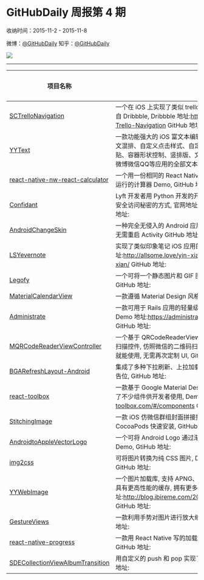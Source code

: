 # GitHubDaily 周报第 4 期

收纳时间：2015-11-2 - 2015-11-8

微博：[@GitHubDaily](https://weibo.com/GitHubDaily)
知乎：[@GitHubDaily](https://www.zhihu.com/people/githubdaily)

![](https://raw.githubusercontent.com/GitHubDaily/GitHubDaily/master/assets/weixin.png)

---

项目名称 | 项目描述 | 示例图 | 微博
--- | --- | --- | ---
[SCTrelloNavigation](status.github_url) | 一个在 iOS 上实现了类似 trello 的导航动效控件的 Demo, 创作灵感来自 Dribbble, Dribbble 地址:https://dribbble.com/shots/2114816-Trello-Navigation GitHub 地址: | ![](http://ww2.sinaimg.cn/large/006fiYtfjw1extcppqa84g308w0fsnpe.gif) | [![](https://raw.githubusercontent.com/GitHubDaily/GitHubDaily/master/assets/sina_logo.png)](https://weibo.com/5722964389/D2UYR9wF8)
[YYText](status.github_url) | 一款功能强大的 iOS 富文本编辑与显示框架, 支持异步排版与渲染、图文混排、自定义点击样式、自定义键盘、表情解析与输入、图片复制粘贴、容器形状控制、竖排版、文本变形、Markdown 等功能, 能够实现微博微信QQ等应用的全部文本需求, GitHub 地址: | ![](http://ww2.sinaimg.cn/large/006fiYtfjw1exqj0ywr9ug30c80lr0tn.gif) | [![](https://raw.githubusercontent.com/GitHubDaily/GitHubDaily/master/assets/sina_logo.png)](https://weibo.com/5722964389/D2NbPCnzz)
[react-native-nw-react-calculator](status.github_url) | 一个用一份相同的 React Native 代码, 支持同时在桌面, 手机, 浏览器端运行的计算器 Demo, GitHub 地址: | ![](http://ww1.sinaimg.cn/large/006fiYtfgw1exrhxi21ewj30dj0m90u3.jpg) | [![](https://raw.githubusercontent.com/GitHubDaily/GitHubDaily/master/assets/sina_logo.png)](https://weibo.com/5722964389/D2LiW6XU0)
[Confidant](status.github_url) |  Lyft 开发者用 Python 开发的开源秘密管理服务, 提供用户友好的存储和安全访问秘密的方式, 官网地址:http://lyft.github.io/confidant/ GitHub 地址: | ![](http://ww2.sinaimg.cn/large/006fiYtfgw1exrhj3zyp3j31kw11343g.jpg) | [![](https://raw.githubusercontent.com/GitHubDaily/GitHubDaily/master/assets/sina_logo.png)](https://weibo.com/5722964389/D2Ia6nxMI)
[AndroidChangeSkin](status.github_url) | 一种完全无侵入的 Android 应用换肤方式，支持插件式和应用内换肤，无需重启 Activity GitHub 地址: | ![](http://ww4.sinaimg.cn/large/006fiYtfjw1exqjcy59eag30da0isb29.gif) | [![](https://raw.githubusercontent.com/GitHubDaily/GitHubDaily/master/assets/sina_logo.png)](https://weibo.com/5722964389/D2DLl8sdQ)
[LSYevernote](status.github_url) | 实现了类似印象笔记 iOS 应用的交互动画效果, 文章地址:http://allsome.love/yin-xiang-bi-ji-jiao-hu-xiao-guo-de-shi-xian/ GitHub 地址: | ![](http://ww1.sinaimg.cn/large/006fiYtfjw1exqivd3w5mg30710ciay7.gif) | [![](https://raw.githubusercontent.com/GitHubDaily/GitHubDaily/master/assets/sina_logo.png)](https://weibo.com/5722964389/D2BNzgKeN)
[Legofy](status.github_url) | 一个可将一个静态图片和 GIF 图转换成 LEGO 风格的 Python 程序, GitHub 地址: | ![](http://ww2.sinaimg.cn/large/006fiYtfjw1exqihl2o90j30b30gnaat.jpg) | [![](https://raw.githubusercontent.com/GitHubDaily/GitHubDaily/master/assets/sina_logo.png)](https://weibo.com/5722964389/D2yEJxXKJ)
[MaterialCalendarView](status.github_url) | 一款遵循 Material Design 风格的 Android 日历, GitHub 地址: | ![](http://ww4.sinaimg.cn/large/006fiYtfgw1exnx8n2jy8j31980qo7aj.jpg) | [![](https://raw.githubusercontent.com/GitHubDaily/GitHubDaily/master/assets/sina_logo.png)](https://weibo.com/5722964389/D2uLe60i9)
[Administrate](status.github_url) | 一款可用于 Rails 应用的轻量级管理面板, Demo 应用部署在 Heroku 上, Demo 地址:https://administrate-prototype.herokuapp.com/admin/ GitHub 地址: | ![](http://ww2.sinaimg.cn/large/006fiYtfgw1expaymqi3hj30zh10balq.jpg) | [![](https://raw.githubusercontent.com/GitHubDaily/GitHubDaily/master/assets/sina_logo.png)](https://weibo.com/5722964389/D2shNkqWD)
[MQRCodeReaderViewController](status.github_url) | 一个基于 QRCodeReaderViewController 进行二次开发的 iOS 二维码扫描控件, 仿照微信的二维码扫描器对界面风格进行美化, 直接加入项目就能使用, 无需再次定制 UI, GitHub 地址: | ![](http://ww1.sinaimg.cn/large/006fiYtfjw1exoocxpr5ig309f0gbdtu.gif) | [![](https://raw.githubusercontent.com/GitHubDaily/GitHubDaily/master/assets/sina_logo.png)](https://weibo.com/5722964389/D2pvhEgfo)
[BGARefreshLayout-Android](status.github_url) | 集成了多种下拉刷新、上拉加载更多等动画效果, 支持配置自定义头部广告位, GitHub 地址: | ![](http://ww1.sinaimg.cn/large/006fiYtfgw1exnx55zzr8g309o0h7qv9.gif) | [![](https://raw.githubusercontent.com/GitHubDaily/GitHubDaily/master/assets/sina_logo.png)](https://weibo.com/5722964389/D2lkJh0uF)
[react-toolbox](status.github_url) | 一款基于 Google Material Design 风格设计的 React 组件工具箱, 提供了不少组件供开发者使用, Demo 地址:http://react-toolbox.com/#/components GitHub 地址: | ![](http://ww4.sinaimg.cn/large/006fiYtfgw1exnwrfo42yj31740s4n4w.jpg) | [![](https://raw.githubusercontent.com/GitHubDaily/GitHubDaily/master/assets/sina_logo.png)](https://weibo.com/5722964389/D2iTJrh4F)
[StitchingImage](status.github_url) | 一款 iOS 仿微信群组封面拼接控件, 直接拖进项目即可使用, 支持 CocoaPods 快速安装, GitHub 地址: | ![](http://ww3.sinaimg.cn/large/006fiYtfjw1exoo4u8c2oj30bx0fkaby.jpg) | [![](https://raw.githubusercontent.com/GitHubDaily/GitHubDaily/master/assets/sina_logo.png)](https://weibo.com/5722964389/D2g2iBsGB)
[AndroidtoAppleVectorLogo](status.github_url) | 一个可将 Android Logo 通过渐变动画效果转换为 Apple Logo 的小 Demo, GtiHub 地址: | ![](http://ww4.sinaimg.cn/large/006fiYtfgw1exnx17zibdg30dc0dcnpe.gif) | [![](https://raw.githubusercontent.com/GitHubDaily/GitHubDaily/master/assets/sina_logo.png)](https://weibo.com/5722964389/D2bUeovp7)
[img2css](status.github_url) | 可将图片转换为纯 CSS 图片, Demo 地址:http://javier.xyz/img2css/ GitHub 地址: | ![](http://ww4.sinaimg.cn/large/006fiYtfgw1exnwlrr10fj30b10b6gmy.jpg) | [![](https://raw.githubusercontent.com/GitHubDaily/GitHubDaily/master/assets/sina_logo.png)](https://weibo.com/5722964389/D29NrvhAj)
[YYWebImage](status.github_url) | 一个图片加载库, 支持 APNG、WebP、GIF 播放, 支持渐进式图片加载, 具有更高性能的缓存, 拥有更多图像处理方法, 文章地址:http://blog.ibireme.com/2015/11/02/mobile_image_benchmark/ GitHub 地址: | ![](http://ww2.sinaimg.cn/large/006fiYtfjw1exmiktcpgog308w06se81.gif) | [![](https://raw.githubusercontent.com/GitHubDaily/GitHubDaily/master/assets/sina_logo.png)](https://weibo.com/5722964389/D26LBgGsr)
[GestureViews](status.github_url) | 一款利用手势对图片进行放大缩小, 以及位置移动的 Android 库, GitHub 地址: | ![](http://ww2.sinaimg.cn/large/006fiYtfjw1exmit8alfsg307k0dc1l1.gif) | [![](https://raw.githubusercontent.com/GitHubDaily/GitHubDaily/master/assets/sina_logo.png)](https://weibo.com/5722964389/D223lFI0E)
[react-native-progress](status.github_url) | 一款用 React Native 写的加载进度条组件, 目前仍处于完善阶段, GitHub 地址: | ![](http://ww2.sinaimg.cn/large/006fiYtfjw1exmi9z4iowg30d208ckf4.gif) | [![](https://raw.githubusercontent.com/GitHubDaily/GitHubDaily/master/assets/sina_logo.png)](https://weibo.com/5722964389/D200IaXWV)
[SDECollectionViewAlbumTransition](status.github_url) | 用自定义的 push 和 pop 实现了有趣的 iOS 相册翻开动画效果, GitHub 地址: | ![](http://ww1.sinaimg.cn/large/006fiYtfgw1exlk3a2qy5g30hs0dcx6q.gif) | [![](https://raw.githubusercontent.com/GitHubDaily/GitHubDaily/master/assets/sina_logo.png)](https://weibo.com/5722964389/D1XnWxgWF)
